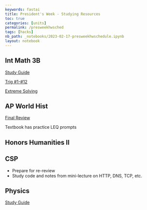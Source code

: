 ```yaml
---
keywords: fastai
title: President's Week - Studying Resources
toc: true
categories: [units]
permalink: /presweekhwsched
tags: [hacks]
nb_path: _notebooks/2023-02-17-presweekhwschedule.ipynb
layout: notebook
---
```


<!--
#################################################
### THIS FILE WAS AUTOGENERATED! DO NOT EDIT! ###
#################################################
# file to edit: _notebooks/2023-02-17-presweekhwschedule.ipynb
-->

<div class="container" id="notebook-container">
        
<div class="cell border-box-sizing text_cell rendered"><div class="inner_cell">
<div class="text_cell_render border-box-sizing rendered_html">
<h2 id="Int-Math-3B">Int Math 3B<a class="anchor-link" href="#Int-Math-3B"> </a></h2><p><a href="https://docs.google.com/document/d/1mdeZtDeoN22RHMvtfaTdqeo4__jecvubxUidnoh74n8/edit">Study Guide</a></p>
<p><a href="https://docs.google.com/document/d/1mdeZtDeoN22RHMvtfaTdqeo4__jecvubxUidnoh74n8/edit">Trig #1-#12</a></p>
<p><a href="https://docs.google.com/document/d/1mdeZtDeoN22RHMvtfaTdqeo4__jecvubxUidnoh74n8/edit">Extreme Solving </a></p>

</div>
</div>
</div>
<div class="cell border-box-sizing text_cell rendered"><div class="inner_cell">
<div class="text_cell_render border-box-sizing rendered_html">
<h2 id="AP-World-Hist">AP World Hist<a class="anchor-link" href="#AP-World-Hist"> </a></h2><p><a href="https://docs.google.com/document/d/11d2cgmM7IW44aboIB6oWrnnLLU-4hp7x7SxcTx_-FBs/edit">Final Review</a></p>
<p>Textbook has practice LEQ prompts</p>

</div>
</div>
</div>
<div class="cell border-box-sizing text_cell rendered"><div class="inner_cell">
<div class="text_cell_render border-box-sizing rendered_html">
<h2 id="Honors-Humanities-II">Honors Humanities II<a class="anchor-link" href="#Honors-Humanities-II"> </a></h2>
</div>
</div>
</div>
<div class="cell border-box-sizing text_cell rendered"><div class="inner_cell">
<div class="text_cell_render border-box-sizing rendered_html">
<h2 id="CSP">CSP<a class="anchor-link" href="#CSP"> </a></h2><ul>
<li>Prepare for re-review</li>
<li>Study code and notes from mini-lecture on HTTP, DNS, TCP, etc.</li>
</ul>

</div>
</div>
</div>
<div class="cell border-box-sizing text_cell rendered"><div class="inner_cell">
<div class="text_cell_render border-box-sizing rendered_html">
<h2 id="Physics">Physics<a class="anchor-link" href="#Physics"> </a></h2><p><a href="https://poway.instructure.com/courses/128469/files/29825945?module_item_id=4236140">Study Guide</a></p>

</div>
</div>
</div>
</div>
 

